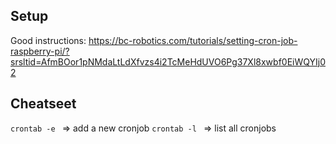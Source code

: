 ## Setup
Good instructions:
https://bc-robotics.com/tutorials/setting-cron-job-raspberry-pi/?srsltid=AfmBOor1pNMdaLtLdXfvzs4i2TcMeHdUVO6Pg37Xl8xwbf0EiWQYIj02


## Cheatseet
`crontab -e ` => add a new cronjob
`crontab -l ` => list all cronjobs